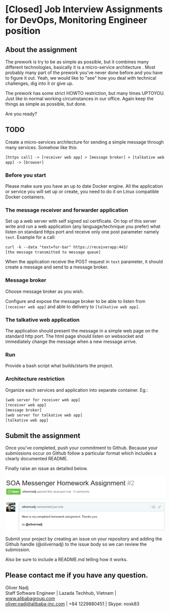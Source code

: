 # [Closed] Job Interview Assignments for DevOps, Monitoring Engineer position

## About the assignment 
The prework is try to be as simple as possible, but it combines many different technologies, basically it is a micro-service architecture .
Most probably many part of the prework you've never done before and you have to figure it out. Yeah, we would like to "see" how you deal with technical challenges, dig into it or give up.

The prework has some strict HOWTO restriction, but many times UPTOYOU. Just like in normal working circumstances in our office. Again keep the things as simple as possible, but done.

Are you ready?

## TODO
Create a micro-services architecture for sending a simple message through many services. Somehow like this:
```
[https call] -> [receiver web app] > [message broker] > [talkative web app] -> [browser]
```

### Before you start
Please make sure you have an up to date Docker engine. All the application or service you will set up or create, you need to do it on Linux compatible Docker containers.

### The message receiver and forwarder application
Set up a web server with self signed ssl certificate. On top of this server write and run a web application (any language/technique you prefer) what listen on standard https port and receive only one post parameter namely `text`. Example for a call: 
```
curl -k --data "text=for-bar" https://receiverapp:443/
[the message transmitted to message queue]
```
When the application receive the POST request in `text` parameter, it should create a message and send to a message broker.

### Message broker
Choose message broker as you wish.

Configure and expose the message broker to be able to listen from `[receiver web app]` and able to delivery to `[talkative web app]`.

### The talkative web application
The application should present the message in a simple web page on the standard http port. The html page should listen on websocket and immediately change the message when a new message arrive.

### Run
Provide a bash script what builds/starts the project.

### Architecture restriction
Organize each services and application into separate container. 
Eg.:
```
[web server for receiver web app]
[receiver web app]
[message broker]
[web server for talkative web app]
[talkative web app]
```


## Submit the assignment
Once you've completed, push your commitment to Github. Because your submissions occur on Github follow a particular format which includes a clearly documented README.

Finally raise an issue as detailed below.

![Github issue example](./soa-messenger-issue-raised.png "Github issue example")

Submit your project by creating an issue on your repository and adding the Github handle (@olivernadj) to the issue body so we can review the submission.

Also be sure to include a README.md telling how it works.

## Please contact me if you have any question.

Oliver Nadj  
Staff Software Engineer | Lazada Techhub, Vietnam | www.alibabagroup.com  
oliver.nadj@alibaba-inc.com | +84 1229880451 |  Skype: nosk83  

